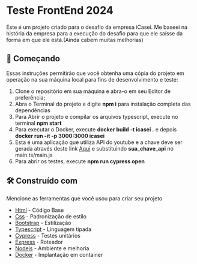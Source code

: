 # Teste FrontEnd 2024

Este é um projeto criado para o desafio da empresa iCasei. Me baseei na história da empresa para a execução do desafio para que ele saísse da forma em que ele está.(Ainda cabem muitas melhorias)

## 🚀 Começando

Essas instruções permitirão que você obtenha uma cópia do projeto em operação na sua máquina local para fins de desenvolvimento e teste:

1. Clone o repositório em sua máquina e abra-o em seu Editor de preferência;
2. Abra o Terminal do projeto e digite     **npm i**      para instalação completa das dependências
3. Para Abrir o projeto e compilar os arquivos typescript, execute no terminal     **npm start**
5. Para executar o Docker, execute **docker build -t icasei .** e depois **docker run -it -p 3000:3000 icasei**
6. Esta é uma aplicação que utiliza API do youtube e a chave deve ser gerada através deste link [Aqui](https://developers.google.com/youtube/v3/getting-started?hl=pt-br) e
   substituindo **sua_chave_api** no main.ts/main.js
8. Para abrir os testes, execute    **npm run cypress open**


## 🛠️ Construído com

Mencione as ferramentas que você usou para criar seu projeto

* [Html](https://developer.mozilla.org/pt-BR/docs/Web/HTML) - Código Base
* [Css](https://developer.mozilla.org/pt-BR/docs/Web/CSS) - Padronização de estilo
* [Bootstrap](https://getbootstrap.com/docs/5.3/getting-started/introduction/) - Estilização
* [Typescript](https://www.typescriptlang.org/) - Linguagem tipada
* [Cypress](https://www.cypress.io/) - Testes unitários
* [Express](https://expressjs.com/) - Roteador
* [Nodejs](https://nodejs.org/en) - Ambiente e melhoria
* [Docker](https://www.docker.com/) - Implantação em container
